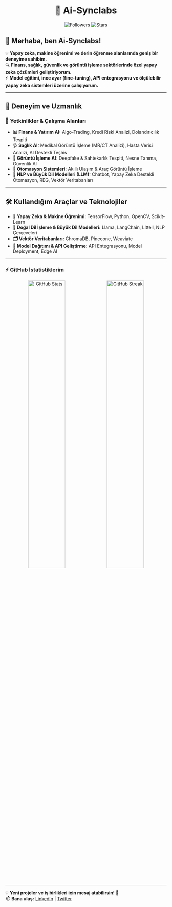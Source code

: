 <h1 align="center">🚀 Ai-Synclabs</h1>

<p align="center">
  <img src="https://img.shields.io/github/followers/Ai-Synclabs?style=social" alt="Followers">
  <img src="https://img.shields.io/github/stars/Ai-Synclabs?style=social" alt="Stars">
</p>

## 👋 Merhaba, ben **Ai-Synclabs**! 

💡 **Yapay zeka, makine öğrenimi ve derin öğrenme alanlarında geniş bir deneyime sahibim.**  
🔍 **Finans, sağlık, güvenlik ve görüntü işleme sektörlerinde özel yapay zeka çözümleri geliştiriyorum.**  
⚡ **Model eğitimi, ince ayar (fine-tuning), API entegrasyonu ve ölçülebilir yapay zeka sistemleri üzerine çalışıyorum.**  

---

## 🧠 Deneyim ve Uzmanlık  

### 🚀 Yetkinlikler & Çalışma Alanları  
- **📊 Finans & Yatırım AI:** Algo-Trading, Kredi Riski Analizi, Dolandırıcılık Tespiti  
- **🩺 Sağlık AI:** Medikal Görüntü İşleme (MR/CT Analizi), Hasta Verisi Analizi, AI Destekli Teşhis  
- **🎥 Görüntü İşleme AI:** Deepfake & Sahtekarlık Tespiti, Nesne Tanıma, Güvenlik AI  
- **🚗 Otomasyon Sistemleri:** Akıllı Ulaşım & Araç Görüntü İşleme  
- **🤖 NLP ve Büyük Dil Modelleri (LLM):** Chatbot, Yapay Zeka Destekli Otomasyon, REG, Vektör Veritabanları  

---

## 🛠️ Kullandığım Araçlar ve Teknolojiler  

- **📌 Yapay Zeka & Makine Öğrenimi:** TensorFlow, Python, OpenCV, Scikit-Learn  
- **🤖 Doğal Dil İşleme & Büyük Dil Modelleri:** Llama, LangChain, Littell, NLP Çerçeveleri  
- **🗂️ Vektör Veritabanları:** ChromaDB, Pinecone, Weaviate  
- **🚀 Model Dağıtımı & API Geliştirme:** API Entegrasyonu, Model Deployment, Edge AI  

---

### ⚡ GitHub İstatistiklerim  
<p align="center">
  <img src="https://github-readme-stats.vercel.app/api?username=Ai-Synclabs&show_icons=true&theme=radical" alt="GitHub Stats" width="48%">
  <img src="https://github-readme-streak-stats.herokuapp.com/?user=Ai-Synclabs&theme=radical" alt="GitHub Streak" width="48%">
</p>

---

💡 **Yeni projeler ve iş birlikleri için mesaj atabilirsin!** 🚀  
📫 **Bana ulaş:** [LinkedIn](https://linkedin.com/in/ai-synclabs) | [Twitter](https://twitter.com/ai-synclabs)  
